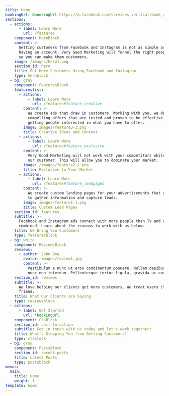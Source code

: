 ```yaml
---
title: Home
bookingUrl: &bookingUrl https://m.facebook.com/services_vertical/book_appointment/?page_id=1042711662596982&referrer=primary_cta&referrer_surface=page
sections:
  - actions:
      - label: Learn More
        url: /features
    component: HeroBlock
    content: >-
      Getting customers from Facebook and Instagram is not as simple as just
      having an account. Very Good Marketing will funnel the right people to you
      so you can make them customers.
    image: /images/hero1.png
    section_id: hero
    title: Get More Customers Using Facebook and Instagram
    type: heroblock
  - bg: gray
    component: FeaturesBlock
    featureslist:
      - actions:
          - label: Learn More
            url: /features#feature_creative
        content: >-
          We create ads that draw in customers. Working with you, we develop
          compelling offers that are tested and proven to be effective in
          getting people interested in what you have to offer.
        image: images/feature3-1.png
        title: Creative Ideas and Content
      - actions:
          - label: Learn More
            url: /features#feature_exclusive
        content: >-
          Very Good Marketing will not work with your competitors while you are
          our customer. This will allow you to dominate your market.
        image: /images/feature2-1.png
        title: Exclusive to Your Market
      - actions:
          - label: Learn More
            url: /features#feature_leadpages
        content: >-
          We create custom landing pages for your advertisements that allow you
          to gather information and capture leads.
        image: images/feature1-1.png
        title: Custom Lead Pages
    section_id: features
    subtitle: >-
      Facebook and Instagram ads connect with more people than TV and radio
      combined. Learn about the reasons to work with us below.
    title: We Bring You Customers
    type: featuresblock
  - bg: white
    component: ReviewsBlock
    reviews:
      - author: John Doe
        avatar: images/review1.jpg
        content: >-
          Vestibulum a nunc ut eros condimentum posuere. Nullam dapibus quis
          nunc non interdum. Pellentesque tortor ligula, gravida ac commodo eu.             
    section_id: reviews
    subtitle: >-
      We love helping our clients get more customers. We treat every client as a
      friend.
    title: What Our Clients are Saying
    type: reviewsblock
  - actions:
      - label: Get Started
        url: *bookingUrl
    component: CtaBlock
    section_id: call-to-action
    subtitle: Get in touch with us today and let's work together!
    title: What's Stopping You from Getting Customers?
    type: ctablock
  - bg: gray
    component: PostsBlock
    section_id: recent-posts
    title: Latest Posts
    type: postsblock
menus:
  main:
    title: Home
    weight: 1
template: home
---
```


